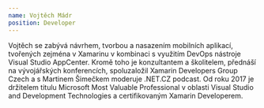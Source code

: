```yaml
---
name: Vojtěch Mádr
position: Developer
---
```

Vojtěch se zabývá návrhem, tvorbou a nasazením mobilních aplikací, tvořených zejména v Xamarinu v kombinaci s využitím DevOps nástroje Visual Studio AppCenter. Kromě toho je konzultantem a školitelem, přednáší na vývojářských konferencích, spoluzaložil Xamarin Developers Group Czech a s Martinem Šimečkem moderuje .NET.CZ podcast. Od roku 2017 je držitelem titulu Microsoft Most Valuable Professional v oblasti Visual Studio and Development Technologies a certifikovaným Xamarin Developerem.